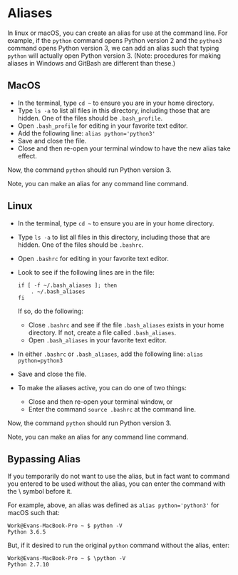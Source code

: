 # Aliases

In linux or macOS, you can create an alias for use at the command line.  For
example, if the `python` command opens Python version 2 and the `python3`
command opens Python version 3, we can add an alias such that typing
`python` will actually open Python version 3.  (Note: procedures for making
aliases in Windows and GitBash are different than these.)

## MacOS

* In the terminal, type `cd ~` to ensure you are in your home directory.
* Type `ls -a` to list all files in this directory, including those that are
hidden.  One of the files should be `.bash_profile`.
* Open `.bash_profile` for editing in your favorite text editor.
* Add the following line: `alias python='python3'`
* Save and close the file.
* Close and then re-open your terminal window to have the new alias take
effect.
  
Now, the command `python` should run Python version 3.  

Note, you can make an alias for any command line command.

## Linux
+ In the terminal, type `cd ~` to ensure you are in your home directory.
+ Type `ls -a` to list all files in this directory, including those that are
hidden.  One of the files should be `.bashrc`.
+ Open `.bashrc` for editing in your favorite text editor.
+ Look to see if the following lines are in the file:    
  ```
  if [ -f ~/.bash_aliases ]; then
      . ~/.bash_aliases
  fi
  ```  
  If so, do the following:
  
    - Close `.bashrc` and see if the file `.bash_aliases` exists in your
      home directory.  If not, create a file called `.bash_aliases`.
    - Open `.bash_aliases` in your favorite text editor.
  
+ In either `.bashrc` or `.bash_aliases`, add the following line: `alias python=python3`
+ Save and close the file.
+ To make the aliases active, you can do one of two things:
  - Close and then re-open your terminal window, or
  - Enter the command `source .bashrc` at the command line.
  
Now, the command `python` should run Python version 3.  

Note, you can make an alias for any command line command.

## Bypassing Alias
If you temporarily do not want to use the alias, but in fact want to command
you entered to be used without the alias, you can enter the command with the
\ symbol before it.

For example, above, an alias was defined as `alias python='python3'` for macOS
such that:
```
Work@Evans-MacBook-Pro ~ $ python -V
Python 3.6.5
```

But, if it desired to run the original `python` command without the alias,
enter:
```
Work@Evans-MacBook-Pro ~ $ \python -V
Python 2.7.10
```